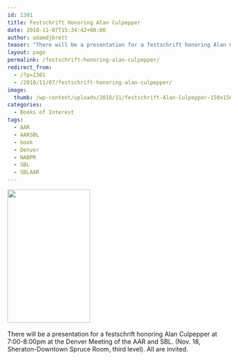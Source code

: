 ```yaml
---
id: 1301
title: Festschrift Honoring Alan Culpepper
date: 2018-11-07T15:34:42+00:00
author: adamdjbrett
teaser: "There will be a presentation for a festschrift honoring Alan Culpepper at 7:00-8:00pm at the Denver Meeting of the AAR and SBL. (Nov. 18, Sheraton-Downtown Spruce Room, third level). All are invited."
layout: page
permalink: /festschrift-honoring-alan-culpepper/
redirect_from:
  - /?p=1301
  - /2018/11/07/festschrift-honoring-alan-culpepper/
image:
  thumb: /wp-content/uploads/2018/11/festschrift-Alan-Culpepper-150x150.jpg
categories:
  - Books of Interest
tags:
  - AAR
  - AARSBL
  - book
  - Denver
  - NABPR
  - SBL
  - SBLAAR
---
```

[<img class="alignleft size-medium wp-image-1302" src="/wp-content/uploads/2018/11/festschrift-Alan-Culpepper-187x300.jpg" alt="" width="187" height="300" srcset="/wp-content/uploads/2018/11/festschrift-Alan-Culpepper-187x300.jpg 187w, /wp-content/uploads/2018/11/festschrift-Alan-Culpepper.jpg 505w" sizes="(max-width: 187px) 100vw, 187px" />](/wp-content/uploads/2018/11/festschrift-Alan-Culpepper.jpg)

There will be a presentation for a festschrift honoring Alan Culpepper at 7:00-8:00pm at the Denver Meeting of the AAR and SBL. (Nov. 18, Sheraton-Downtown Spruce Room, third level). All are invited.

